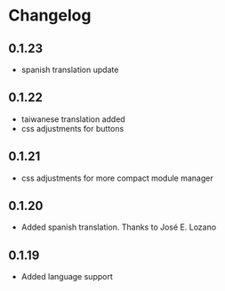 # Changelog

## 0.1.23

- spanish translation update

## 0.1.22

- taiwanese translation added
- css adjustments for buttons

## 0.1.21

- css adjustments for more compact module manager

## 0.1.20

- Added spanish translation. Thanks to José E. Lozano

## 0.1.19

- Added language support
